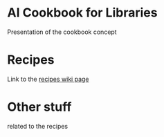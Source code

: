 # AI Cookbook for Libraries
Presentation of the cookbook concept

# Recipes 
Link to the [recipes wiki page](https://github.com/CENL-Network-Group-AI/Recipes/wiki/AI-Cookbook)

# Other stuff
related to the recipes

